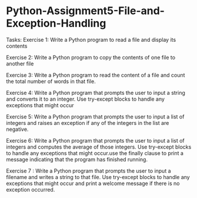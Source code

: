 # Python-Assignment5-File-and-Exception-Handling
Tasks:
Exercise 1:
Write a Python program to read a file and display its contents



Exercise 2: 
Write a Python program to copy the contents of one file to another file


Exercise 3: 
Write a Python program to read the content of a file and count the total number of words in that file.



Exercise 4:
Write a Python program that prompts the user to input a string and converts it to an integer. Use try-except blocks to handle any exceptions that might occur



Exercise 5: 
Write a Python program that prompts the user to input a list of integers and raises an exception if any of the integers in the list are negative.


Exercise 6:
Write a Python program that prompts the user to input a list of integers and computes the average of those integers. Use try-except blocks to handle any exceptions that might occur.use the finally clause to print a message indicating that the program has finished running.


Exercise 7 : 
Write a Python program that prompts the user to input a filename and writes a string to that file. Use try-except blocks to handle any exceptions that might occur and print a welcome message if there is no exception occurred.
